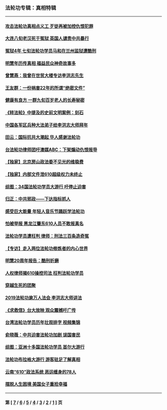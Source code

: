 ### 法轮功专辑：真相特辑
---
#### [攻击法轮功真相点义工 歹徒再被加控仇恨犯罪](../../pages/nf4389/n13601019.md?06150430) 
#### [大连八旬老汉死于冤狱 英国人谴责中共暴行](../../pages/nf4389/n13480118.md?06150430) 
#### [冤狱4年 七旬法轮功学员马和在兰州监狱遭酷刑](../../pages/nf4389/n13304688.md?06150430) 
#### [明慧年历传真相 福益民众神奇故事多](../../pages/nf4389/n13294545.md?06150430) 
#### [曾慧燕：我曾在世贸大楼专访李洪志先生](../../pages/nf4389/n12898729.md?06150430) 
#### [王友群：一份祸害22年的所谓“绝密文件”](../../pages/nf4389/n12871750.md?06150430) 
#### [健康有良方 一群九旬百岁老人的长寿秘密](../../pages/nf4389/n12847475.md?06150430) 
#### [《转法轮》中提及的史前文明案例：刻石](../../pages/nf4389/n12758577.md?06150430) 
#### [中国各军区兵种大法弟子给李洪志大师拜年](../../pages/nf4389/n12750047.md?06150430) 
#### [田云：国际抗共大潮起 华人感谢法轮功](../../pages/nf4389/n12357708.md?06150430) 
#### [台法轮功律师团吁澳媒ABC：下架煽动仇恨报导](../../pages/nf4389/n12279917.md?06150430) 
#### [【独家】北京房山政法委不见光的维稳费](../../pages/nf4389/n12031979.md?06150430) 
#### [【独家】内部文件泄610超级权力未终止](../../pages/nf4389/n12023895.md?06150430) 
#### [组图：34国法轮功学员大游行 吁停止迫害](../../pages/nf4389/n11492658.md?06150430) 
#### [归正：中共邪政——下达指标抓人](../../pages/nf4389/n11474770.md?06150430) 
#### [感受巨大能量 年轻人音乐节踊跃学法轮功](../../pages/nf4389/n11441981.md?06150430) 
#### [怕被举报 黑龙江肇东610人员不敢报真名](../../pages/nf4389/n11436499.md?06150430) 
#### [法轮功学员遭枉判 律师：刑法三百条造奇冤](../../pages/nf4389/n11433943.md?06150430) 
#### [【专访】走入两位法轮功修炼者的内心世界](../../pages/nf4389/n11415623.md?06150430) 
#### [明慧20周年报告：酷刑折磨](../../pages/nf4389/n11387954.md?06150430) 
#### [人权律师揭610操控司法 枉判法轮功学员](../../pages/nf4389/n11313370.md?06150430) 
#### [穿越生死的团聚](../../pages/nf4389/n11258922.md?06150430) 
#### [2019法轮功逾万人法会 李洪志大师讲法](../../pages/nf4389/n11265303.md?06150430) 
#### [《求救信》台大放映 观众震撼吁广传](../../pages/nf4389/n10922251.md?06150430) 
#### [台湾法轮功学员历年壮观排字 视频集锦](../../pages/nf4389/n10878789.md?06150430) 
#### [俞晓薇：中共迫害法轮功加剧 误国害民](../../pages/nf4389/n10859260.md?06150430) 
#### [组图：亚洲十多国法轮功学员 首尔大游行](../../pages/nf4389/n10781149.md?06150430) 
#### [法轮功布拉格大游行 游客驻足了解真相](../../pages/nf4389/n10749360.md?06150430) 
#### [云南“610”政法系统 恶运缠身的78人](../../pages/nf4389/n10747534.md?06150430) 
#### [摆脱人生困境 美国女子重拾幸福](../../pages/nf4389/n10688678.md?06150430) 

---
#### 第 [ [7](./7.md?06150430) / [6](./6.md?06150430) / [5](./5.md?06150430) / [4](./4.md?06150430) / [3](./3.md?06150430) / [2](./2.md?06150430) / [1](./1.md?06150430) ] 页
